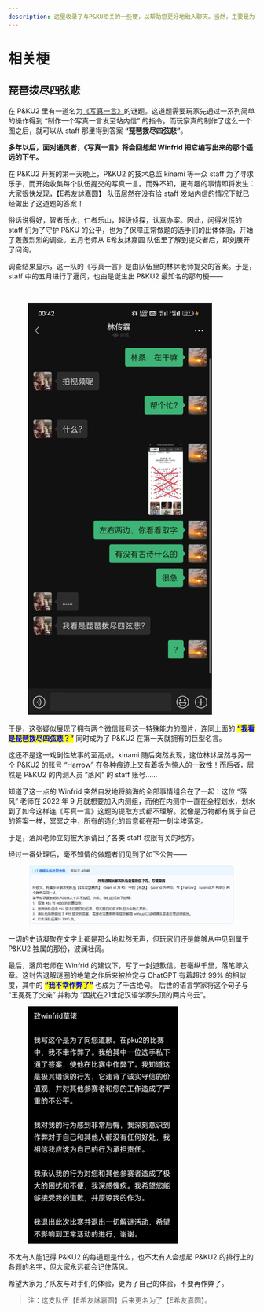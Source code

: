 ```yaml
---
description: 这里收录了与P&KU相关的一些梗，以帮助您更好地融入聊天。当然，主要是为了介绍“琵琶拨尽四弦悲”。
---
```


# 相关梗

## 琵琶拨尽四弦悲

在 P\&KU2 里有一道名为[《写真一言》](../mi-ti-jie-xi-yu-fu-yan/mi-yu-qu/xie-zhen-yi-yan.md)的谜题。这道题需要玩家先通过一系列简单的操作得到 “制作一个写真一言发至站内信” 的指令。而玩家真的制作了这么一个图之后，就可以从 staff 那里得到答案 **“琵琶拨尽四弦悲”**。

**多年以后，面对通灵者，《写真一言》将会回想起 Winfrid 把它编写出来的那个遥远的下午。**

在 P\&KU2 开赛的第一天晚上，P\&KU2 的技术总监 kinami 等一众 staff 为了寻求乐子，而开始收集每个队伍提交的写真一言。而殊不知，更有趣的事情即将发生：大家很快发现，【E希友訹嘉圆】 队伍居然在没有给 staff 发站内信的情况下就已经做出了这道题的答案！

俗话说得好，智者乐水，仁者乐山，超级侦探，认真办案。因此，闲得发慌的 staff 们为了守护 P\&KU 的公平，也为了保障正常做题的选手们的出体体验，开始了轰轰烈烈的调查。五月老师从 E希友訹嘉圆 队伍里了解到提交者后，即刻展开了问询。

调查结果显示，这一队的《写真一言》是由队伍里的林訹老师提交的答案。于是，staff 中的五月进行了逼问，也由是诞生出 P\&KU2 最知名的那句梗——

<figure><img src="https://lh5.googleusercontent.com/WBRJH1fStaz63ds4pC2rKdfbV209krAaxv_uFiGTgrpivRXAWIz0sthNkrdtZkjNQx2eOdUpCFzRzFElcJ8Yi7RCRmpNVcTuFQ8Y3MTNFwlMtogj4AapkODMrNMRcfi4CJZu4BNACF1g7eMhE5USYwY" alt="" width="563"><figcaption></figcaption></figure>

<figure><img src="../../.gitbook/assets/Y){HYXQLU7O2JX3QMYM)Q7I.jpg" alt="" width="375"><figcaption></figcaption></figure>

于是，这张疑似展现了拥有两个微信账号这一特殊能力的图片，连同上面的 <mark style="color:blue;">**“我看是琵琶拨尽四弦悲？”**</mark> 同时成为了 P\&KU2 在第一天就拥有的巨型名言。

这还不是这一戏剧性故事的至高点。kinami 随后突然发现，这位林訹居然与另一个 P\&KU2 的账号 “Harrow” 在各种痕迹上又有着极为惊人的一致性！而后者，居然是 P\&KU2 的内测人员 “落风” 的 staff 账号……

知道了这一点的 Winfrid 突然自发地将脑海的全部事情组合在了一起：这位 “落风” 老师在 2022 年 9 月就想要加入内测组，而他在内测中一直在全程划水，划水到了如今这样连《写真一言》这题的提取方式都不理解。就像是万物都有属于自己的答案一样，冥冥之中，所有的造化的旨意都在那一刻尘埃落定。

于是，落风老师立刻被大家请出了各类 staff 权限有关的地方。

经过一番处理后，毫不知情的做题者们见到了如下公告——

<figure><img src="../../.gitbook/assets/image (253).png" alt=""><figcaption></figcaption></figure>

一切的史诗凝聚在文字上都是那么地默然无声，但玩家们还是能够从中见到属于 P\&KU2 独属的那份，波澜壮阔。

最后，落风老师在 Winfrid 的建议下，写了一封道歉信。苍毫纵千里，落笔即文章。这封告退解谜圈的绝笔之作后来被检定与 ChatGPT 有着超过 99% 的相似度，其中的 <mark style="color:blue;">**“我不幸作弊了”**</mark> 也成为了千古绝句。 后世的语言学家将这个句子与 “王冕死了父亲” 并称为 “困扰在21世纪汉语学家头顶的两片乌云”。

<figure><img src="../../.gitbook/assets/image (254).png" alt="" width="305"><figcaption></figcaption></figure>

不太有人能记得 P\&KU2 的每道题是什么，也不太有人会想起 P\&KU2 的排行上的各题的名字，但大家永远都会记住落风。

希望大家为了队友与对手们的体验，更为了自己的体验，不要再作弊了。

> 注：这支队伍【E希友訹嘉圆】后来更名为了【E希友嘉圆】。
